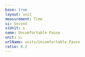 ```yaml
---
base: true
layout: unit
measurement: Time
si: Second
siUnit: s
name: Uncomfortable Pause
unit: uₚ
urlName: units/Uncomfortable_Pause
ratio: 8.2
---
```


